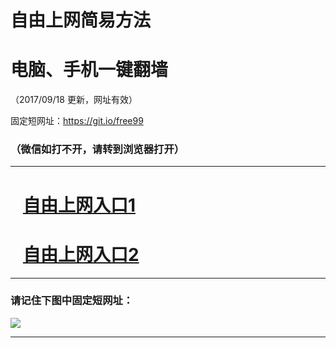 ﻿# 自由上网简易方法

# 电脑、手机一键翻墙

（2017/09/18 更新，网址有效）

固定短网址：https://git.io/free99

### （微信如打不开，请转到浏览器打开）


***





# &nbsp;&nbsp; <a href="http://ft1859531097.fwq-tz1005.info/fwqtz01.html?t=091800112083 " target="_blank">自由上网入口1</a>
# &nbsp;&nbsp; <a href="http://ft2013918791.fwq-tz1006.info/fwqtz02.html?t=09180015915 " target="_blank">自由上网入口2</a>
***

### 请记住下图中固定短网址：

<img src="https://s3-us-west-2.amazonaws.com/fwq-1001/yjfq-20170905okok.png" /> 


***

